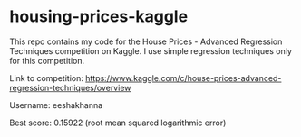 # housing-prices-kaggle

This repo contains my code for the House Prices - Advanced Regression Techniques competition on Kaggle. I use simple regression techniques only for this competition. 

Link to competition: https://www.kaggle.com/c/house-prices-advanced-regression-techniques/overview 

Username: eeshakhanna

Best score: 0.15922 (root mean squared logarithmic error)
